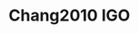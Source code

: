 <a name="material" />

# Chang2010 lGO
<script type="application/ld+json">
  {
    "@context": "https://schema.org/",
    "@type": "ChemicalSubstance",
    "http://purl.org/dc/terms/conformsTo":
      {
        "@type": "CreativeWork",
        "@id": "https://bioschemas.org/profiles/ChemicalSubstance/0.4-RELEASE/"
      },
    "@id": "https://egonw.github.io/nanowiki/nanowiki424.html#material",
    "name": "Chang2010 lGO",
    "sameAs: "http://127.0.0.1/mediawiki/index.php/Special:URIResolver/Chang2010_lGO"
  }
</script>

